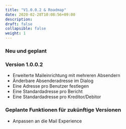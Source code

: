 ```yaml
---
title: "V1.0.0.2 & Roadmap"
date: 2020-02-28T10:08:56+09:00
description: 
draft: false
collapsible: false
weight: 1
---
```

### Neu und geplant

### Version 1.0.0.2
- Erweiterte Maileinrichtung mit mehreren Absendern
- Änderbare Absenderadresse im Dialog
- Eine Adresse pro Benutzer festlegen
- Eine Standardadresse pro Bericht
- Eine Standardadresse pro Kreditor/Debitor

### Geplante Funktionen für zukünftige Versionen
- Anpassen an die Mail Experience

